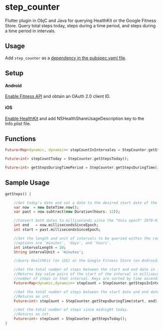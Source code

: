 # step_counter

Flutter plugin in ObjC and Java for querying HealthKit or the Google Fitness Store. Query total steps today, steps during a time period, and steps during a time period in intervals.

## Usage
Add `step_counter` as a [dependency in the pubspec.yaml file](https://flutter.io/platform-plugins/).

## Setup
#### Android
[Enable Fitness API](https://developers.google.com/fit/android/get-started) and obtain an OAuth 2.0 client ID.

#### iOS
[Enable HealthKit](https://developer.apple.com/documentation/healthkit/setting_up_healthkit) and add NSHealthShareUsageDescription key to the Info.plist file.

## Functions

```dart
Future<Map<dynamic, dynamic>> stepCountInIntervales = StepCounter.getStepsInIntervals(int startTimeMilliseconds, int endTimeMilliseconds, int intervalQuantity, String intervalUnit);

Future<int> stepCountToday = StepCounter.getStepsToday();

Future<int> getStepsDuringTimePeriod = StepCounter.getStepsDuringTime(int startTimeMilliseconds, int endTimeMilliseconds);
```

## Sample Usage

```dart
getSteps() {

    //Get today's date and set a date to the desired start date of the query.
    var now  = new DateTime.now();
    var past = now.subtract(new Duration(hours: 12));

    //Convert both dates to milliseconds since the "Unix epoch" 1970-01-01T00:00:00Z (UTC).
    int end   = now.millisecondsSinceEpoch;
    int start = past.millisecondsSinceEpoch;

    //Set the length and unit of intervals to be queried within the range of dates previously defined. Current
    //options are 'minutes', 'days', and 'hours'.
    int intervalLength = 20;
    String intervalUnit = 'minutes';

    //Query HealthKit (on iOS) or the Google Fitness Store (on Android) through StepCounter.

    //Get the total number of steps between the start and end date in intervals.
    //Returns key-value pairs of the start of the interval in milliseconds since the "Unix epoch" and the total
    //number of steps in that interval. Keys are sorted by time ascending.
    Future<Map<dynamic,dynamic>> stepCount = StepCounter.getStepsInIntervals(start, end, intervalLength, intervalUnit);

    //Get the total number of steps between the start date and end date.
    //Returns an int.
    Future<int> stepCount = StepCounter.getStepsDuringTime(start, end);

    //Get the total number of steps since midnight today.
    //Returns an int.
    Future<int> stepCount = StepCounter.getStepsToday();
}
```